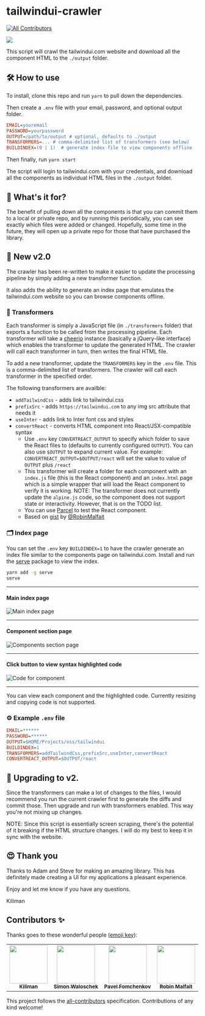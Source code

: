 # tailwindui-crawler

<!-- ALL-CONTRIBUTORS-BADGE:START - Do not remove or modify this section -->

[![All Contributors](https://img.shields.io/badge/all_contributors-4-orange.svg?style=flat-square)](#contributors-)

<!-- ALL-CONTRIBUTORS-BADGE:END -->

<img src="./images/tailwindui-crawler.png">

This script will crawl the tailwindui.com website and download all the
component HTML to the `./output` folder.

## 🛠 How to use

To install, clone this repo and run `yarn` to pull down the dependencies.

Then create a `.env` file with your email, password, and optional output folder.

```ini
EMAIL=youremail
PASSWORD=yourpassword
OUTPUT=/path/to/output # optional, defaults to ./output
TRANSFORMERS=... # comma-delimited list of transformers (see below)
BUILDINDEX=(0 | 1)  # generate index file to view components offline
```

Then finally, run `yarn start`

The script will login to tailwindui.com with your credentials, and download all the
components as individual HTML files in the `./output` folder.

## 🤔 What's it for?

The benefit of pulling down all the components is that you can commit them to a local or
private repo, and by running this periodically, you can see exactly which files were added
or changed. Hopefully, some time in the future, they will open up a private repo for those
that have purchased the library.

## 🚀 New v2.0

The crawler has been re-written to make it easier to update the processing pipeline by simply
adding a new transformer function.

It also adds the ability to generate an index page that emulates the tailwindui.com website
so you can browse components offline.

### 🔄 Transformers

Each transformer is simply a JavaScript file (in `./transformers` folder) that exports a
function to be called from the processing pipeline. Each transformer will take a [cheerio](https://github.com/cheeriojs/cheerio)
instance (basically a jQuery-like interface) which enables the transformer to update the
generated HTML. The crawler will call each transformer in turn, then writes the final HTML file.

To add a new transformer, update the `TRANSFORMERS` key in the `.env` file. This is a comma-delimited
list of transformers. The crawler will call each transformer in the specified order.

The following transformers are availble:

- `addTailwindCss` - adds link to tailwindui.css
- `prefixSrc` - adds `https://tailwindui.com` to any img src attribute that needs it
- `useInter` - adds link to Inter font css and styles
- `convertReact` - converts HTML component into React/JSX-compatible syntax
  - Use `.env` key `CONVERTREACT_OUTPUT` to specify which folder to save the React files to
    (defaults to currently configured `OUTPUT`). You can also use `$OUTPUT` to expand current
    value. For example: `CONVERTREACT_OUTPUT=$OUTPUT/react` will set the value to value of `OUTPUT` plus `/react`
  - This transformer will create a folder for each component with an `index.js` file (this is the
    React component) and an `index.html` page which is a simple wrapper that will load the React component
    to verify it is working. NOTE: The transformer does not currently update the `alpine.js` code, so
    the component does not support state or interactivity. However, that is on the TODO list.
  - You can use [Parcel](https://parceljs.org) to test the React component.
  - Based on [gist](https://gist.github.com/RobinMalfait/a90e8651196c273dfa51eec0f43e1676) by [@RobinMalfait](https://github.com/RobinMalfait)

### 🗂 Index page

You can set the `.env` key `BUILDINDEX=1` to have the crawler generate an index file similar to the
components page on tailwindui.com. Install and run the [serve](https://www.npmjs.com/package/serve) package
to view the index.

```bash
yarn add -g serve
serve
```

---

#### Main index page

<img src="./images/index-main.png" alt="Main index page"/>

---

#### Component section page

<img src="./images/index-section.png" alt="Components section page"/>

---

#### Click button to view syntax highlighted code

<img src="./images/index-component-code.png" alt="Code for component"/>

---

You can view each component and the highlighted code. Currently resizing and copying code is not supported.

### ⚙️ Example `.env` file

```ini
EMAIL=******
PASSWORD=******
OUTPUT=$HOME/Projects/oss/tailwindui
BUILDINDEX=1
TRANSFORMERS=addTailwindCss,prefixSrc,useInter,convertReact
CONVERTREACT_OUTPUT=$OUTPUT/react
```

## 🚦 Upgrading to v2.

Since the transformers can make a lot of changes to the files, I would recommend
you run the current crawler first to generate the diffs and commit those. Then upgrade
and run with transformers enabled. This way you're not mixing up changes.

NOTE: Since this script is essentially screen scraping, there's the potential
of it breaking if the HTML structure changes. I will do my best to keep it in sync with
the website.

## 😍 Thank you

Thanks to Adam and Steve for making an amazing library. This has definitely made creating
a UI for my applications a pleasant experience.

Enjoy and let me know if you have any questions.

Kiliman

## Contributors ✨

Thanks goes to these wonderful people ([emoji key](https://allcontributors.org/docs/en/emoji-key)):

<!-- ALL-CONTRIBUTORS-LIST:START - Do not remove or modify this section -->
<!-- prettier-ignore-start -->
<!-- markdownlint-disable -->
<table>
  <tr>
    <td align="center"><a href="https://github.com/kiliman"><img src="https://avatars3.githubusercontent.com/u/47168?v=4&size=100" width="100px;" alt=""/><br /><sub><b>Kiliman</b></sub></a></td>
    <td align="center"><a href="http://www.cemfi.de"><img src="https://avatars0.githubusercontent.com/u/8217108?v=4&size=100" width="100px;" alt=""/><br /><sub><b>Simon Waloschek</b></sub></a></td>
    <td align="center"><a href="https://github.com/nawok"><img src="https://avatars3.githubusercontent.com/u/159773?v=4&size=100" width="100px;" alt=""/><br /><sub><b>Pavel Fomchenkov</b></sub></a></td>
    <td align="center"><a href="https://robinmalfait.com"><img src="https://avatars2.githubusercontent.com/u/1834413?v=4&size=100" width="100px;" alt=""/><br /><sub><b>Robin Malfait</b></sub></a></td>
  </tr>
</table>

<!-- markdownlint-enable -->
<!-- prettier-ignore-end -->

<!-- ALL-CONTRIBUTORS-LIST:END -->

This project follows the [all-contributors](https://github.com/all-contributors/all-contributors) specification. Contributions of any kind welcome!

